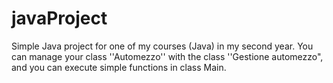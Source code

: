 # javaProject
Simple Java project for one of my courses (Java) in my second year.
You can manage your class ''Automezzo'' with the class ''Gestione automezzo", and you can execute simple functions in class Main.
